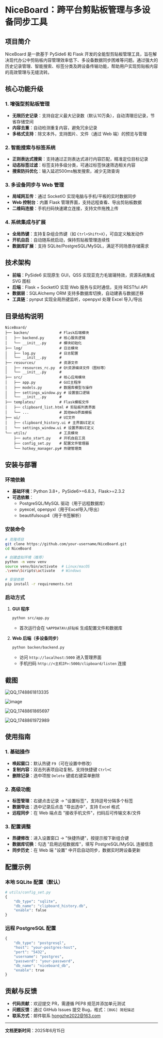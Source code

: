 # NiceBoard：跨平台剪贴板管理与多设备同步工具

## 项目简介
NiceBoard 是一款基于 PySide6 和 Flask 开发的全能型剪贴板管理工具，旨在解决现代办公中剪贴板内容管理效率低下、多设备数据同步困难等问题。通过强大的历史记录管理、智能搜索、标签分类及跨设备传输功能，帮助用户实现剪贴板内容的高效管理与无缝流转。


## 核心功能升级
### 1. **增强型剪贴板管理**
- **无限历史记录**：支持自定义最大记录数（默认10万条），自动清理旧记录，节省存储空间
- **内容去重**：自动检测重复内容，避免冗余记录
- **多格式支持**：除文本外，支持图片、文件（通过 Web 端）的预览与管理

### 2. **智能搜索与标签系统**
- **正则表达式搜索**：支持通过正则表达式进行内容匹配，精准定位目标记录
- **动态标签过滤**：标签支持多级分类，可通过标签快速筛选相关内容
- **搜索防抖优化**：输入延迟500ms触发搜索，减少无效查询

### 3. **多设备同步与 Web 管理**
- **局域网互传**：通过 SocketIO 实现电脑与手机/平板的实时数据同步
- **Web 控制台**：内置 Flask 管理界面，支持远程查看、导出剪贴板数据
- **二维码连接**：手机扫码快速建立连接，支持文件拖拽上传

### 4. **系统集成与扩展**
- **全局热键**：支持复杂组合热键（如 `Ctrl+Shift+X`），可自定义触发动作
- **开机自启**：自动随系统启动，保持剪贴板管理连续性
- **数据库扩展**：支持 SQLite/PostgreSQL/MySQL，满足不同场景存储需求


## 技术架构
- **前端**：PySide6 实现原生 GUI，QSS 实现亚克力毛玻璃特效，资源系统集成 SVG 图标
- **后端**：Flask + SocketIO 实现 Web 服务与实时通信，支持 RESTful API
- **数据层**：SQLAlchemy ORM 支持多数据库切换，自动建表与数据迁移
- **工具链**：pynput 实现全局热键监听，openpyxl 处理 Excel 导入/导出


## 目录结构说明
```
NiceBoard/
├── backen/              # Flask后端模块
│   ├── backend.py       # 核心服务逻辑
│   └── __init__.py      # 模块初始化
├── log/                 # 日志模块
│   ├── log.py           # 日志配置
│   └── __init__.py      # 
├── resources/           # 资源文件
│   ├── resources_rc.py  # Qt资源编译文件（图标等）
│   └── __init__.py      # 
├── src/                 # 核心应用模块
│   ├── app.py           # GUI主程序
│   ├── models.py        # 数据库模型与操作
│   ├── settings_window.py # 设置窗口逻辑
│   └── __init__.py      # 
├── templates/           # Flask模板文件
│   ├── clipboard_list.html # 剪贴板列表界面
│   └── ...              # 其他Web界面模板
├── ui/                  # UI文件
│   ├── clipboard_history.ui # 主界面UI定义
│   └── settings_window.ui # 设置界面UI定义
└── utils/               # 工具模块
    ├── auto_start.py    # 开机自启工具
    ├── config_set.py    # 配置文件管理器
    └── hotkey_manager.py# 热键管理类
```


## 安装与部署
### 环境依赖
- **基础环境**：Python 3.8+，PySide6>=6.8.3，Flask>=2.3.2
- **可选依赖**：
  - PostgreSQL/MySQL 驱动（用于远程数据库）
  - pyexcel, openpyxl（用于Excel导入/导出）
  - beautifulsoup4（用于书签解析）

### 安装命令
```bash
# 克隆项目
git clone https://github.com/your-username/NiceBoard.git
cd NiceBoard

# 创建虚拟环境（推荐）
python -m venv venv
source venv/bin/activate  # Linux/macOS
.\venv\Scripts\activate   # Windows

# 安装依赖
pip install -r requirements.txt
```

### 启动方式
1. **GUI 程序**  
   ```bash
   python src/app.py
   ```
   - 首次运行会在 `%APPDATA%\好贴板` 生成配置文件和数据库

2. **Web 后端（多设备同步）**  
   ```bash
   python backen/backend.py
   ```
   - 访问 `http://localhost:5000` 进入管理界面
   - 手机扫码 `http://<主机IP>:5000/clipboard/listen` 连接

## 截图

![QQ_1748861813335](https://github.com/user-attachments/assets/3d98e40f-20b6-4958-a8c5-c1ffaca8371c)

![image](https://github.com/user-attachments/assets/6e1618d4-c66f-43d3-aaf7-211e1977dc1a)

![QQ_1748861865697](https://github.com/user-attachments/assets/83fb1914-de56-4261-8da4-3adc6d0585b3)

![QQ_1748861972989](https://github.com/user-attachments/assets/7238fbd5-946b-42bd-a920-bad22a457c5e)


## 使用指南
### 1. **基础操作**
- **唤起窗口**：默认热键 `F9`（可在设置中修改）
- **复制内容**：双击列表项自动复制，支持快捷键 `Ctrl+C`
- **删除记录**：选中项按 `Delete` 键或右键菜单删除

### 2. **高级功能**
- **标签管理**：右键点击记录 → "设置标签"，支持逗号分隔多个标签
- **数据导出**：选中记录后点击 "导出选中"，支持 Excel 格式
- **远程同步**：在 Web 端点击 "接收手机文件"，扫码后可传输文本/文件

### 3. **配置调整**
- **热键修改**：进入设置窗口 → "快捷热键"，按提示按下新组合键
- **数据库切换**：勾选 "启用远程数据库"，填写 PostgreSQL/MySQL 连接信息
- **同步历史**：在 Web 端 "设置" 中开启自动同步，数据实时跨设备更新


## 配置示例
### 本地 SQLite 配置（默认）
```python
# utils/config_set.py
{
    "db_type": "sqlite",
    "db_name": "clipboard_history.db",
    "enable": false
}
```

### 远程 PostgreSQL 配置
```python
{
    "db_type": "postgresql",
    "host": "your-postgres-host",
    "port": "5432",
    "username": "postgres",
    "password": "your-password",
    "db_name": "niceboard_db",
    "enable": true
}
```


## 贡献与反馈
- **代码贡献**：欢迎提交 PR，需遵循 PEP8 规范并添加单元测试
- **问题反馈**：通过 GitHub Issues 提交 Bug，格式：`[BUG] 简短描述`
- **联系方式**：邮件联系 <hongzhe2022@163.com>


---

**文档更新时间**：2025年6月15日
